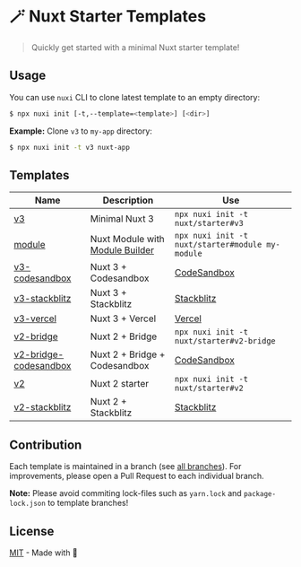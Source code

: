 # 🪄 Nuxt Starter Templates

> Quickly get started with a minimal Nuxt starter template!

## Usage

You can use `nuxi` CLI to clone latest template to an empty directory:

```sh
$ npx nuxi init [-t,--template=<template>] [<dir>]
```

**Example:** Clone `v3` to `my-app` directory:

```sh
$ npx nuxi init -t v3 nuxt-app
```

## Templates

Name | Description | Use
-----|-------------|---------
[v3](https://github.com/nuxt/starter/tree/v3) | Minimal Nuxt 3 | `npx nuxi init -t nuxt/starter#v3`
[module](https://github.com/nuxt/starter/tree/module) | Nuxt Module with [Module Builder](https://github.com/nuxt/module-builder) | `npx nuxi init -t nuxt/starter#module my-module`
[v3-codesandbox](https://github.com/nuxt/starter/tree/v3-codesandbox) | Nuxt 3 + Codesandbox | [CodeSandbox](https://codesandbox.io/s/github/nuxt/starter/tree/v3-codesandbox)
[v3-stackblitz](https://github.com/nuxt/starter/tree/v3-stackblitz) | Nuxt 3 + Stackblitz | [Stackblitz](https://stackblitz.com/github/nuxt/starter/tree/v3-stackblitz)
[v3-vercel](https://github.com/nuxt/starter/tree/v3-vercel) | Nuxt 3 + Vercel | [Vercel](https://vercel.com/new/clone?repository-url=https://github.com/nuxt/starter/tree/v3-vercel&demo-title=Nuxt%203%20Public%20Beta&demo-description=Deploy%20a%20simple%20Nuxt%203%20application%20to%20get%20started.&demo-url=https://nuxt-3.examples.vercel.com&demo-image=https://nuxt-3.examples.vercel.com/screenshot.jpg)
[v2-bridge](https://github.com/nuxt/starter/tree/v2-bridge) | Nuxt 2 + Bridge | `npx nuxi init -t nuxt/starter#v2-bridge`
[v2-bridge-codesandbox](https://github.com/nuxt/starter/tree/v2-bridge-codesandbox) | Nuxt 2 + Bridge + Codesandbox | [CodeSandbox](https://codesandbox.io/s/github/nuxt/starter/tree/v2-bridge-codesandbox)
[v2](https://github.com/nuxt/starter/tree/v2) | Nuxt 2 starter | `npx nuxi init -t nuxt/starter#v2`
[v2-stackblitz](https://github.com/nuxt/starter/tree/v2-stackblitz) | Nuxt 2 + Stackblitz | [Stackblitz](https://stackblitz.com/github/nuxt/starter/tree/v2-stackblitz)

## Contribution

Each template is maintained in a branch (see [all branches](https://github.com/nuxt/starter/branches)).
For improvements, please open a Pull Request to each individual branch.

**Note:** Please avoid commiting lock-files such as `yarn.lock` and `package-lock.json` to template branches!

## License

[MIT](./LICENSE) - Made with 💚
